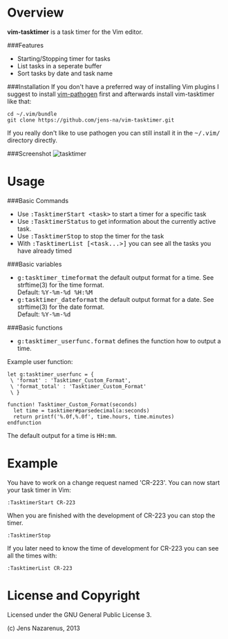 Overview
=============
**vim-tasktimer** is a task timer for the Vim editor.

###Features
 - Starting/Stopping timer for tasks
 - List tasks in a seperate buffer
 - Sort tasks by date and task name

###Installation
If you don't have a preferred way of installing Vim plugins I suggest to install 
[vim-pathogen](https://github.com/tpope/vim-pathogen) first and afterwards install 
vim-tasktimer like that:

    cd ~/.vim/bundle
    git clone https://github.com/jens-na/vim-tasktimer.git
    
If you really don't like to use pathogen you can still install it in the <tt>~/.vim/</tt>
directory directly.

###Screenshot
![tasktimer][1]
    
Usage
=====

###Basic Commands

- Use <tt>:TasktimerStart &lt;task&gt;</tt> to start a timer for a specific task
- Use <tt>:TasktimerStatus</tt> to get information about the currently active task.
- Use <tt>:TasktimerStop</tt> to stop the timer for the task
- With <tt>:TasktimerList [&lt;task...&gt;]</tt> you can see all the tasks you have already timed

###Basic variables

- <tt>g:tasktimer_timeformat</tt> the default output format for a time. See strftime(3) for the time format.
  <br/>Default: <tt>%Y-%m-%d %H:%M</tt>
- <tt>g:tasktimer_dateformat</tt> the default output format for a date. See strftime(3) for the date format.
  <br/>Default: <tt>%Y-%m-%d</tt>

###Basic functions

- <tt>g:tasktimer_userfunc.format</tt> defines the function how to output a time.

Example user function:
```vim
let g:tasktimer_userfunc = {
 \ 'format' : 'Tasktimer_Custom_Format',
 \ 'format_total' : 'Tasktimer_Custom_Format'
 \ }

function! Tasktimer_Custom_Format(seconds)
  let time = tasktimer#parsedecimal(a:seconds)
  return printf('%.0f,%.0f', time.hours, time.minutes)
endfunction
```

The default output for a time is <tt>HH:mm</tt>.

Example
=======
You have to work on a change request named 'CR-223'. You can now start your task timer in Vim:

    :TasktimerStart CR-223


When you are finished with the development of CR-223 you can stop the timer.

    :TasktimerStop


If you later need to know the time of development for CR-223 you can see all the times with:

    :TasktimerList CR-223


License and Copyright
=====================
Licensed under the GNU General Public License 3.

(c) Jens Nazarenus, 2013

[1]: http://i.imgur.com/HxiTeBz.png
